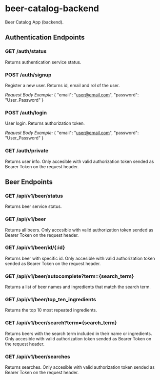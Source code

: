 # beer-catalog-backend

Beer Catalog App (backend).

## Authentication Endpoints

### GET /auth/status

Returns authentication service status.

### POST /auth/signup

Register a new user. Returns id, email and rol of the user.

_Request Body Example:_
{
"email": "user@email.com",
"password": "User_Password"
}

### POST /auth/login

User login. Returns authorization token.

_Request Body Example:_
{
"email": "user@email.com",
"password": "User_Password"
}

### GET /auth/private

Returns user info. Only accesible with valid authorization token sended as Bearer Token on the request header.

## Beer Endpoints

### GET /api/v1/beer/status

Returns beer service status.

### GET /api/v1/beer

Returns all beers. Only accesible with valid authorization token sended as Bearer Token on the request header.

### GET /api/v1/beer/id/{:id}

Returns beer with specific id. Only accesible with valid authorization token sended as Bearer Token on the request header.

### GET /api/v1/beer/autocomplete?term={search_term}

Returns a list of beer names and ingredients that match the search term.

### GET /api/v1/beer/top_ten_ingredients

Returns the top 10 most repeated ingredients.

### GET /api/v1/beer/search?term={search_term}

Returns beers with the search term included in their name or ingredients. Only accesible with valid authorization token sended as Bearer Token on the request header.

### GET /api/v1/beer/searches

Returns searches. Only accesible with valid authorization token sended as Bearer Token on the request header.
